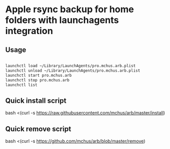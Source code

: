 
# Apple rsync backup for home folders with launchagents integration

## Usage
```bash

launchctl load ~/Library/LaunchAgents/pro.mchus.arb.plist
launchctl unload ~/Library/LaunchAgents/pro.mchus.arb.plist
launchctl start pro.mchus.arb
launchctl stop pro.mchus.arb
launchctl list
```

## Quick install script

bash <(curl -s https://raw.githubusercontent.com/mchus/arb/master/install)

## Quick remove script

bash <(curl -s https://github.com/mchus/arb/blob/master/remove)

